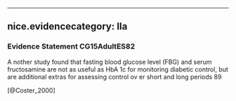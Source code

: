 
---
nice.evidencecategory: IIa
---

### Evidence Statement CG15AdultES82
A nother study found that fasting blood glucose level (FBG) and serum fructosamine are not as useful as HbA 1c for monitoring diabetic control, but are additional extras for assessing control ov er short and long periods 89

[@Coster_2000]

